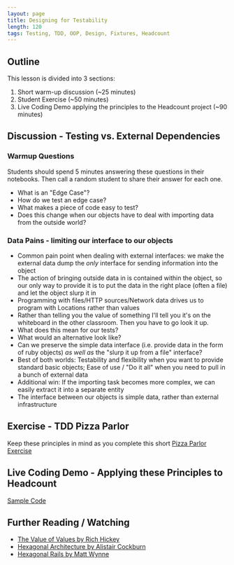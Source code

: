 ```yaml
---
layout: page
title: Designing for Testability
length: 120
tags: Testing, TDD, OOP, Design, Fixtures, Headcount
---
```


## Outline

This lesson is divided into 3 sections:

1. Short warm-up discussion (~25 minutes)
2. Student Exercise (~50 minutes)
3. Live Coding Demo applying the principles to the Headcount project (~90 minutes)

## Discussion - Testing vs. External Dependencies

### Warmup Questions

Students should spend 5 minutes answering these questions in their notebooks.
Then call a random student to share their answer for each one.

* What is an "Edge Case"?
* How do we test an edge case?
* What makes a piece of code easy to test?
* Does this change when our objects have to deal with
  importing data from the outside world?

### Data Pains - limiting our interface to our objects

* Common pain point when dealing with external interfaces: we make
the external data dump the _only_ interface for sending information
into the object
* The action of bringing outside data in is contained within the object,
so our only way to provide it is to put the data in the right place (often a file)
and let the object slurp it in
* Programming with files/HTTP sources/Network data drives us to program with Locations rather
than values
* Rather than telling you the value of something I'll tell you it's on the whiteboard in the other classroom. Then you have to go look it up.
* What does this mean for our tests?
* What would an alternative look like?
* Can we preserve the simple data interface (i.e. provide data in the form of ruby
objects) _as well as_ the "slurp it up from a file" interface?
* Best of both worlds: Testability and flexibility when you want to provide standard basic
objects; Ease of use / "Do it all" when you need to pull in a bunch of external data
* Additional win: If the importing task becomes more complex, we can easily extract
it into a separate entity
* The interface between our objects is simple data, rather than external infrastructure

## Exercise - TDD Pizza Parlor

Keep these principles in mind as you complete this short
[Pizza Parlor Exercise](https://github.com/turingschool-examples/pizza_parlor)

## Live Coding Demo - Applying these Principles to Headcount

[Sample Code](https://gist.github.com/worace/a60ab88d64f892b48c0e)

## Further Reading / Watching

* [The Value of Values by Rich Hickey](https://www.youtube.com/watch?v=-6BsiVyC1kM)
* [Hexagonal Architecture by Alistair Cockburn](http://alistair.cockburn.us/Hexagonal+architecture)
* [Hexagonal Rails by Matt Wynne](https://www.youtube.com/watch?v=CGN4RFkhH2M)
